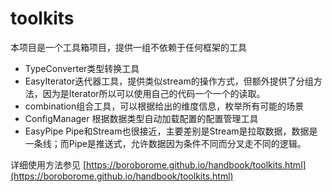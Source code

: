 # toolkits

本项目是一个工具箱项目，提供一组不依赖于任何框架的工具

- TypeConverter类型转换工具
- EasyIterator迭代器工具，提供类似stream的操作方式，但额外提供了分组方法，因为是Iterator所以可以使用自己的代码一个一个的读取。
- combination组合工具，可以根据给出的维度信息，枚举所有可能的场景
- ConfigManager 根据数据类型自动加载配置的配置管理工具
- EasyPipe Pipe和Stream也很接近，主要差别是Stream是拉取数据，数据是一条线；而Pipe是推送式，允许数据因为条件不同而分叉走不同的逻辑。

详细使用方法参见 [https://boroborome.github.io/handbook/toolkits.html](https://boroborome.github.io/handbook/toolkits.html)
